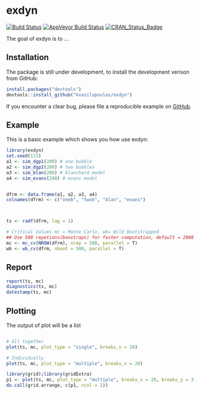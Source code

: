 <!-- README.md is generated from README.Rmd. Please edit that file -->
exdyn
=====

[![Build Status](https://travis-ci.org/kvasilopoulos/exdyn.svg?branch=master)](https://travis-ci.org/kvasilopoulos/exdyn) [![AppVeyor Build Status](https://ci.appveyor.com/api/projects/status/github/kvasilopoulos/exdyn?branch=master&svg=true)](https://ci.appveyor.com/project/kvasilopoulos/exdyn) [![CRAN\_Status\_Badge](http://www.r-pkg.org/badges/version/exdyn)](http://cran.r-project.org/package=exdyn)

The goal of exdyn is to ...

Installation
------------

The package is still under development, to install the development verison from GitHub:

``` r
install.packages("devtools")
devtools::install_github("kvasilopoulos/exdyn")
```

If you encounter a clear bug, please file a reproducible example on [GitHub](https://github.com/kvasilopoulos/exdyn/issues).

Example
-------

This is a basic example which shows you how use exdyn:

``` r
library(exdyn)
set.seed(123)
a1 <- sim_dgp1(200) # one bubble
a2 <- sim_dgp2(200) # two bubbles
a3 <- sim_blan(200) # blanchard model
a4 <- sim_evans(200) # evans model


dfrm <- data.frame(a1, a2, a3, a4)
colnames(dfrm) <- c("oneb", "twob", "blan", "evans")



ts <- radf(dfrm, lag = 1)

# Critical Values mc = Monte Carlo, wb= Wild Bootstrapped
## Use 500 repetions(boostraps) for faster computation, default = 2000
mc <- mc_cv(NROW(dfrm), nrep = 500, parallel = T)
wb <- wb_cv(dfrm, nboot = 500, parallel = T)
```

Report
------

``` r
report(ts, mc)
diagnostics(ts, mc)
datestamp(ts, mc)
```

Plotting
--------

The output of plot will be a list

``` r

# All together
plot(ts, mc, plot_type = "single", breaks_x = 20)

# Individually
plot(ts, mc, plot_type = "multiple", breaks_x = 20)

library(grid);library(gridExtra)
p1 <- plot(ts, mc, plot_type = "multiple", breaks_x = 20, breaks_y = 3)
do.call(grid.arrange, c(p1, ncol = 2))
```

